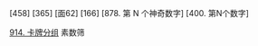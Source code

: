 [458]
[365]
[面62]
[166]
[878. 第 N 个神奇数字]
[400. 第N个数字]

[914. 卡牌分组](https://leetcode-cn.com/problems/x-of-a-kind-in-a-deck-of-cards/) 素数筛
